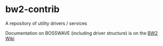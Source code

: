 # bw2-contrib
A repository of utility drivers / services

Documentation on BOSSWAVE (including driver structure) is on the [BW2 Wiki](https://github.com/immesys/bw2/wiki)
